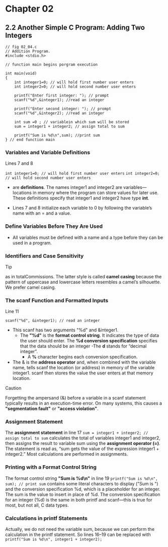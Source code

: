 # Chapter 02 

## 2.2 Another Simple C Program: Adding Two Integers

```
// fig 02_04.c
// Addition Program. 
#include <stdio.h>

// function main begins porgram execution

int main(void)
{
    int integer1=0; // will hold first number user enters
    int integer2=0; // will hold second number user enters
    
    printf("Enter first integer: "); // prompt
    scanf("%d",&integer1); //read an integer
    
    printf("Enter second integer: "); // prompt
    scanf("%d",&integer2); //read an integer

    int sum =0 ; // variablein which sum will be stored
    sum = integer1 + integer2; // assign total to sum

    printf("Sum is %d\n",sum); //print sum
} // end function main

```
### Variables and Variable Definitions
 Lines 7 and 8 

  `int integer1=0; // will hold first number user enters`
  `int integer2=0; // will hold second number user enters`

 + are **definitions**. The names integer1 and integer2 are variables—locations in memory where the program can store values for later use. These definitions specify that integer1 and integer2 have type **int**.

 + Lines 7 and 8 initialize each variable to 0 by following the variable’s name with an = and a value.

### Define Variables Before They Are Used
 + All variables must be defined with a name and a type before they can be used in a program.

### Identifiers and Case Sensitivity

>[!TIP]
>as in totalCommissions. The latter style is called **camel casing** because the pattern of uppercase and lowercase letters resembles a camel’s silhouette. We prefer camel casing.

### The scanf Function and Formatted Inputs
Line 11

`scanf("%d", &integer1); // read an integer`

 + This scanf has two arguments "%d" and &integer1.
     - The **"%d"** is the **format control string**. It indicates the type of data the user should enter. The **%d conversion specification** specifies that the data should be an integer
        -The **d** stands for “decimal integer”.
        - A **%** character begins each conversion specification.
 + The & is the **address operator** and, when combined with the variable name, tells scanf the location (or address) in memory of the variable integer1. scanf then stores the value the user enters at that memory location.

> [!CAUTION]
> Forgetting the ampersand (&) before a variable in a scanf statement typically results in an execution-time error. On many systems, this causes a **"segmentation fault"** or **"access violation"**.

### Assignment Statement
The **assignment statement** in line 17
`sum = integer1 + integer2; // assign total to sum`
calculates the total of variables integer1 and integer2, then assigns the result to variable
sum using the **assignment operator (=)**. The statement is read as, “sum gets the
value of the expression integer1 + integer2.” Most calculations are performed in
assignments.

### Printing with a Format Control String
The format control string **"Sum is %d\n"** in line 19
`printf("Sum is %d\n", sum); // print sum`
contains some literal characters to display ("Sum is ") and the conversion specification
%d, which is a placeholder for an integer. The sum is the value to insert in place of %d.
The conversion specification for an integer (%d) is the same in both printf and
scanf—this is true for most, but not all, C data types.

### Calculations in printf Statements
Actually, we do not need the variable sum, because we can perform the calculation in the printf statement. So lines 16–19 can be replaced with
`printf("Sum is %d\n", integer1 + integer2);`
